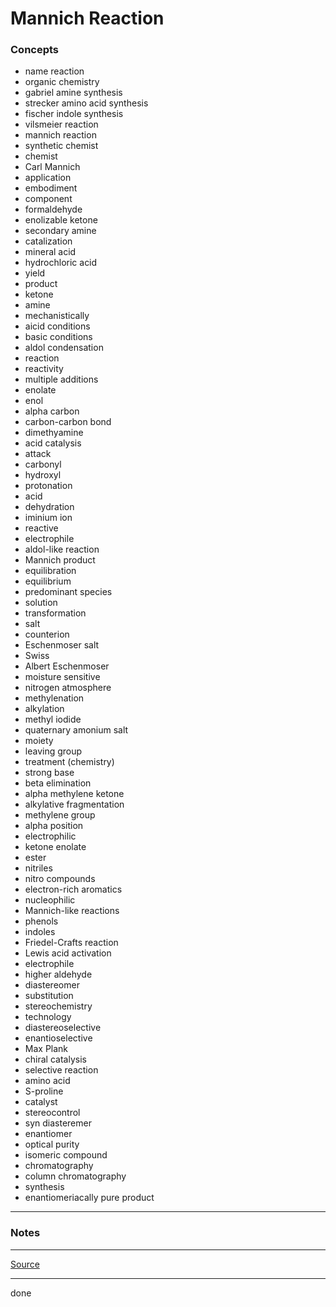 # Mannich Reaction

### Concepts

- name reaction
- organic chemistry
- gabriel amine synthesis
- strecker amino acid synthesis
- fischer indole synthesis
- vilsmeier reaction
- mannich reaction
- synthetic chemist
- chemist
- Carl Mannich
- application
- embodiment
- component
- formaldehyde
- enolizable ketone
- secondary amine
- catalization
- mineral acid
- hydrochloric acid
- yield
- product
- ketone
- amine
- mechanistically
- aicid conditions
- basic conditions
- aldol condensation
- reaction
- reactivity
- multiple additions
- enolate
- enol
- alpha carbon
- carbon-carbon bond
- dimethyamine
- acid catalysis
- attack
- carbonyl
- hydroxyl
- protonation
- acid
- dehydration
- iminium ion
- reactive
- electrophile
- aldol-like reaction
- Mannich product
- equilibration
- equilibrium
- predominant species
- solution
- transformation
- salt
- counterion
- Eschenmoser salt
- Swiss
- Albert Eschenmoser
- moisture sensitive
- nitrogen atmosphere
- methylenation
- alkylation
- methyl iodide
- quaternary amonium salt
- moiety
- leaving group
- treatment (chemistry)
- strong base
- beta elimination
- alpha methylene ketone
- alkylative fragmentation
- methylene group
- alpha position
- electrophilic
- ketone enolate
- ester
- nitriles
- nitro compounds
- electron-rich aromatics
- nucleophilic
- Mannich-like reactions
- phenols
- indoles
- Friedel-Crafts reaction
- Lewis acid activation
- electrophile
- higher aldehyde
- diastereomer
- substitution
- stereochemistry
- technology
- diastereoselective
- enantioselective
- Max Plank
- chiral catalysis
- selective reaction
- amino acid
- S-proline
- catalyst
- stereocontrol
- syn diasteremer
- enantiomer
- optical purity
- isomeric compound
- chromatography
- column chromatography
- synthesis
- enantiomeriacally pure product

---

### Notes

---

[Source](https://youtu.be/ABNL-5ZS3fE)

---

done